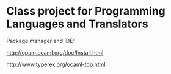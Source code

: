 # Class project for Programming Languages and Translators


Package manager and IDE:

http://opam.ocaml.org/doc/Install.html

http://www.typerex.org/ocaml-top.html